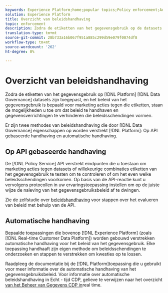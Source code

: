 ```yaml
---
keywords: Experience Platform;home;popular topics;Policy enforcement;Automatic enforcement;API-based enforcement;data governance
solution: Experience Platform
title: Overzicht van beleidshandhaving
topic: enforcement
description: Zodra de etiketten van het gegevensgebruik op de datasets van Adobe Experience Platform zijn toegepast, en het beleid van het gegevensgebruik voor marketing acties tegen die etiketten is bepaald, staat de mogelijkheden van het Beleid van Gegevens u toe om dat beleid te handhaven en gegevensverrichtingen te verhinderen die beleidsschendingen vormen. Er zijn twee methodes van beleidshandhaving die door de eigenschappen van het Beleid van Gegevens op Platform, op API-Gebaseerde handhaving en automatische handhaving worden verstrekt.
translation-type: tm+mt
source-git-commit: 28b733a16b067f951a885c299d59e079f0074df8
workflow-type: tm+mt
source-wordcount: '262'
ht-degree: 0%

---
```



# Overzicht van beleidshandhaving

Zodra de etiketten van het gegevensgebruik op [!DNL Platform] [!DNL Data Governance] datasets zijn toegepast, en het beleid van het gegevensgebruik is bepaald voor marketing acties tegen die etiketten, staan de mogelijkheden u toe om dat beleid te handhaven en gegevensverrichtingen te verhinderen die beleidsschendingen vormen.

Er zijn twee methodes van beleidshandhaving die door [!DNL Data Governance] eigenschappen op worden verstrekt [!DNL Platform]: Op API gebaseerde handhaving en automatische handhaving.

## Op API gebaseerde handhaving

De [!DNL Policy Service] API verstrekt eindpunten die u toestaan om marketing acties tegen datasets of willekeurige combinaties etiketten van het gegevensgebruik te testen om te controleren of om het even welke beleidsschendingen voorkomen. Op basis van de API-reactie kunt u vervolgens protocollen in uw ervaringstoepassing instellen om op de juiste wijze de naleving van het gegevensgebruiksbeleid af te dwingen.

Zie de zelfstudie over [beleidshandhaving](api-enforcement.md) voor stappen over het evalueren van beleid met behulp van de API.

## Automatische handhaving

Bepaalde toepassingen die bovenop [!DNL Experience Platform] (zoals [!DNL Real-time Customer Data Platform]) worden gebouwd verstrekken automatische handhaving voor het beleid van het gegevensgebruik. Elke toepassing handhaaft zijn eigen methode om beleidsschendingen te onderzoeken en stappen te verstrekken om kwesties op te lossen.

Raadpleeg de documentatie bij de [!DNL Platform]toepassing die u gebruikt voor meer informatie over de automatische handhaving van het gegevensgebruiksbeleid. Voor informatie over automatische beleidshandhaving in Echt - tijd CDP, gelieve te verwijzen naar het overzicht [van het Beheer van Gegevens CDP in](../../rtcdp/privacy/data-governance-overview.md#enforce-data-usage-compliance)real time.